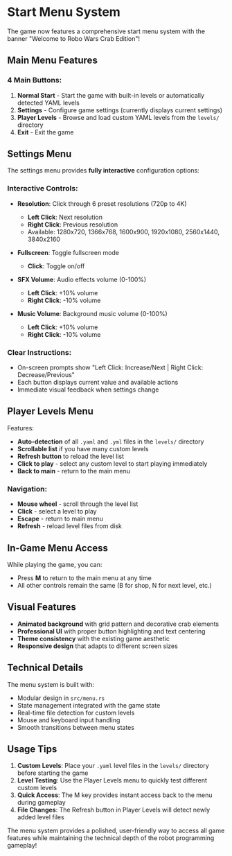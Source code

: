 # Start Menu System

The game now features a comprehensive start menu system with the banner "Welcome to Robo Wars Crab Edition"!

## Main Menu Features

### 4 Main Buttons:

1. **Normal Start** - Start the game with built-in levels or automatically detected YAML levels
2. **Settings** - Configure game settings (currently displays current settings)
3. **Player Levels** - Browse and load custom YAML levels from the `levels/` directory
4. **Exit** - Exit the game

## Settings Menu

The settings menu provides **fully interactive** configuration options:

### **Interactive Controls:**
- **Resolution**: Click through 6 preset resolutions (720p to 4K)
  - **Left Click**: Next resolution
  - **Right Click**: Previous resolution
  - Available: 1280x720, 1366x768, 1600x900, 1920x1080, 2560x1440, 3840x2160

- **Fullscreen**: Toggle fullscreen mode
  - **Click**: Toggle on/off

- **SFX Volume**: Audio effects volume (0-100%)
  - **Left Click**: +10% volume
  - **Right Click**: -10% volume

- **Music Volume**: Background music volume (0-100%)
  - **Left Click**: +10% volume
  - **Right Click**: -10% volume

### **Clear Instructions:**
- On-screen prompts show "Left Click: Increase/Next | Right Click: Decrease/Previous"
- Each button displays current value and available actions
- Immediate visual feedback when settings change

## Player Levels Menu

Features:
- **Auto-detection** of all `.yaml` and `.yml` files in the `levels/` directory
- **Scrollable list** if you have many custom levels
- **Refresh button** to reload the level list
- **Click to play** - select any custom level to start playing immediately
- **Back to main** - return to the main menu

### Navigation:
- **Mouse wheel** - scroll through the level list
- **Click** - select a level to play
- **Escape** - return to main menu
- **Refresh** - reload level files from disk

## In-Game Menu Access

While playing the game, you can:
- Press **M** to return to the main menu at any time
- All other controls remain the same (B for shop, N for next level, etc.)

## Visual Features

- **Animated background** with grid pattern and decorative crab elements
- **Professional UI** with proper button highlighting and text centering
- **Theme consistency** with the existing game aesthetic
- **Responsive design** that adapts to different screen sizes

## Technical Details

The menu system is built with:
- Modular design in `src/menu.rs`
- State management integrated with the game state
- Real-time file detection for custom levels
- Mouse and keyboard input handling
- Smooth transitions between menu states

## Usage Tips

1. **Custom Levels**: Place your `.yaml` level files in the `levels/` directory before starting the game
2. **Level Testing**: Use the Player Levels menu to quickly test different custom levels
3. **Quick Access**: The M key provides instant access back to the menu during gameplay
4. **File Changes**: The Refresh button in Player Levels will detect newly added level files

The menu system provides a polished, user-friendly way to access all game features while maintaining the technical depth of the robot programming gameplay!